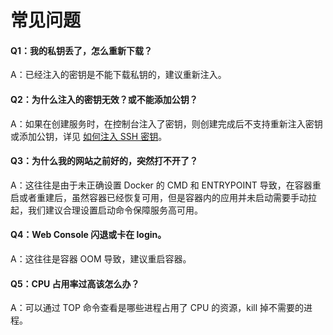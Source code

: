 # 常见问题

#### Q1：我的私钥丢了，怎么重新下载？
A：已经注入的密钥是不能下载私钥的，建议重新注入。

#### Q2：为什么注入的密钥无效？或不能添加公钥？
A：如果在创建服务时，在控制台注入了密钥，则创建完成后不支持重新注入密钥或添加公钥，详见 [如何注入 SSH 密钥](http://support.c.163.com/md.html#!计算服务/容器服务/使用技巧/如何注入SSH密钥.md)。

#### Q3：为什么我的网站之前好的，突然打不开了？
A：这往往是由于未正确设置 Docker 的 CMD 和 ENTRYPOINT 导致，在容器重启或者重建后，虽然容器已经恢复可用，但是容器内的应用并未启动需要手动拉起，我们建议合理设置启动命令保障服务高可用。

#### Q4：Web Console 闪退或卡在 login。
A：这往往是容器 OOM 导致，建议重启容器。

#### Q5：CPU 占用率过高该怎么办？
A：可以通过 TOP 命令查看是哪些进程占用了 CPU 的资源，kill 掉不需要的进程。

